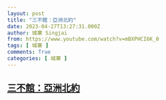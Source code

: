 ```yaml
---
layout: post
title: "三不館：亞洲北約"
date: 2023-04-27T13:27:31.000Z
author: 城寨 Singjai
from: https://www.youtube.com/watch?v=mBXPHCI6K_0
tags: [ 城寨 ]
comments: True
categories: [ 城寨 ]
---
```

<!--1682602051000-->
[三不館：亞洲北約](https://www.youtube.com/watch?v=mBXPHCI6K_0)
------

<div>

</div>
